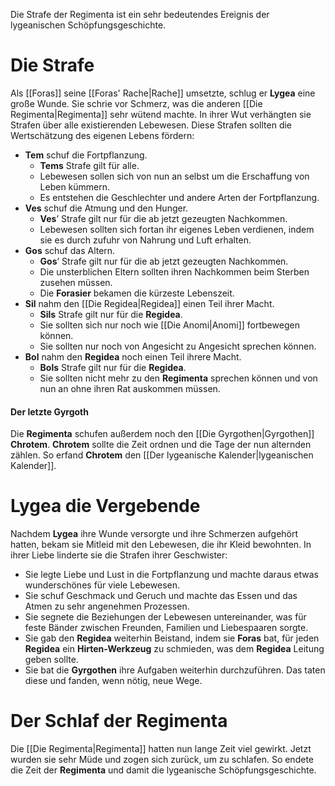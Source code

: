 Die Strafe der Regimenta ist ein sehr bedeutendes Ereignis der lygeanischen Schöpfungsgeschichte.
# Die Strafe
Als [[Foras]] seine [[Foras' Rache|Rache]] umsetzte, schlug er **Lygea** eine große Wunde. Sie schrie vor Schmerz, was die anderen [[Die Regimenta|Regimenta]] sehr wütend machte. In ihrer Wut verhängten sie Strafen über alle existierenden Lebewesen. Diese Strafen sollten die Wertschätzung des eigenen Lebens fördern:
- **Tem** schuf die Fortpflanzung.
	- **Tems** Strafe gilt für alle.
	- Lebewesen sollen sich von nun an selbst um die Erschaffung von Leben kümmern.
	- Es entstehen die Geschlechter und andere Arten der Fortpflanzung.
- **Ves** schuf die Atmung und den Hunger.
	- **Ves**’ Strafe gilt nur für die ab jetzt gezeugten Nachkommen.
	- Lebewesen sollten sich fortan ihr eigenes Leben verdienen, indem sie es durch zufuhr von Nahrung und Luft erhalten.
- **Gos** schuf das Altern.
	- **Gos**’ Strafe gilt nur für die ab jetzt gezeugten Nachkommen.
	- Die unsterblichen Eltern sollten ihren Nachkommen beim Sterben zusehen müssen.
	- Die **Forasier** bekamen die kürzeste Lebenszeit.
- **Sil** nahm den [[Die Regidea|Regidea]] einen Teil ihrer Macht.
	- **Sils** Strafe gilt nur für die **Regidea**.
	- Sie sollten sich nur noch wie [[Die Anomi|Anomi]] fortbewegen können.
	- Sie sollten nur noch von Angesicht zu Angesicht sprechen können.
- **Bol** nahm den **Regidea** noch einen Teil ihrere Macht.
	- **Bols** Strafe gilt nur für die **Regidea**.
	- Sie sollten nicht mehr zu den **Regimenta** sprechen können und von nun an ohne ihren Rat auskommen müssen.
#### Der letzte Gyrgoth
Die **Regimenta** schufen außerdem noch den [[Die Gyrgothen|Gyrgothen]] **Chrotem**. **Chrotem** sollte die Zeit ordnen und die Tage der nun alternden zählen. So erfand **Chrotem** den [[Der lygeanische Kalender|lygeanischen Kalender]].
# Lygea die Vergebende
Nachdem **Lygea** ihre Wunde versorgte und ihre Schmerzen aufgehört hatten, bekam sie Mitleid mit den Lebewesen, die ihr Kleid bewohnten. In ihrer Liebe linderte sie die Strafen ihrer Geschwister:
- Sie legte Liebe und Lust in die Fortpflanzung und machte daraus etwas wunderschönes für viele Lebewesen.
- Sie schuf Geschmack und Geruch und machte das Essen und das Atmen zu sehr angenehmen Prozessen.
- Sie segnete die Beziehungen der Lebewesen untereinander, was für feste Bänder zwischen Freunden, Familien und Liebespaaren sorgte.
- Sie gab den **Regidea** weiterhin Beistand, indem sie **Foras** bat, für jeden **Regidea** ein **Hirten-Werkzeug** zu schmieden, was dem **Regidea** Leitung geben sollte.
- Sie bat die **Gyrgothen** ihre Aufgaben weiterhin durchzuführen. Das taten diese und fanden, wenn nötig, neue Wege.
# Der Schlaf der Regimenta
Die [[Die Regimenta|Regimenta]] hatten nun lange Zeit viel gewirkt. Jetzt wurden sie sehr Müde und zogen sich zurück, um zu schlafen. So endete die Zeit der **Regimenta** und damit die lygeanische Schöpfungsgeschichte.